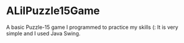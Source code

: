 # ALilPuzzle15Game
A basic Puzzle-15 game I programmed to practice my skills (: It is very simple and I used Java Swing.
